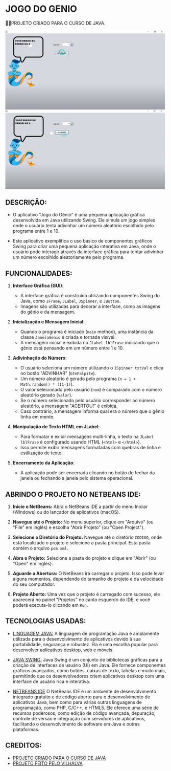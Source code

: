 # JOGO DO GENIO
👨‍🏫PROJETO CRIADO PARA O CURSO DE JAVA.

<img src="./IMAGENS/FOTO_1.png" align="center" width="500"> <br>
<img src="./IMAGENS/FOTO_2.png" align="center" width="500"> <br>

## DESCRIÇÃO:
- O aplicativo "Jogo do Gênio" é uma pequena aplicação gráfica desenvolvida em Java utilizando Swing. Ele simula um jogo simples onde o usuário tenta adivinhar um número aleatório escolhido pelo programa entre 1 e 10.

- Este aplicativo exemplifica o uso básico de componentes gráficos Swing para criar uma pequena aplicação interativa em Java, onde o usuário pode interagir através da interface gráfica para tentar adivinhar um número escolhido aleatoriamente pelo programa.

## FUNCIONALIDADES:
1. **Interface Gráfica (GUI)**:
   - A interface gráfica é construída utilizando componentes Swing do Java, como `JFrame`, `JLabel`, `JSpinner`, e `JButton`.
   - Imagens são utilizadas para decorar a interface, como as imagens do gênio e da mensagem.

2. **Inicialização e Mensagem Inicial**:
   - Quando o programa é iniciado (`main` method), uma instância da classe `JanelaGenio` é criada e tornada visível.
   - A mensagem inicial é exibida no `JLabel lblFrase` indicando que o gênio está pensando em um número entre 1 e 10.

3. **Adivinhação do Número**:
   - O usuário seleciona um número utilizando o `JSpinner txtVal` e clica no botão "ADVINHAR" (`btnPalpite`).
   - Um número aleatório é gerado pelo programa (`n = 1 + Math.random() * (11-1)`).
   - O valor selecionado pelo usuário (`num`) é comparado com o número aleatório gerado (`valor`).
   - Se o número selecionado pelo usuário corresponder ao número aleatório, a mensagem "ACERTOU!" é exibida.
   - Caso contrário, a mensagem informa qual era o número que o gênio tinha em mente.

4. **Manipulação de Texto HTML em JLabel**:
   - Para formatar e exibir mensagens multi-linha, o texto na `JLabel lblFrase` é configurado usando HTML (`<html>` e `</html>`).
   - Isso permite exibir mensagens formatadas com quebras de linha e estilização de texto.

5. **Encerramento da Aplicação**:
   - A aplicação pode ser encerrada clicando no botão de fechar da janela ou fechando a janela pelo sistema operacional.

## ABRINDO O PROJETO NO NETBEANS IDE:
   1. **Inicie o NetBeans:**
      Abra o NetBeans IDE a partir do menu Iniciar (Windows) ou do lançador de aplicativos (macOS).

   2. **Navegue até o Projeto:**
      No menu superior, clique em "Arquivo" (ou "File" em inglês) e escolha "Abrir Projeto" (ou "Open Project").

   3. **Selecione o Diretório do Projeto:**
      Navegue até o diretório `CODIGO`, onde está localizado o projeto e selecione a pasta principal. Esta pasta contém o arquivo `pom.xml`.

   4. **Abra o Projeto:**
      Selecione a pasta do projeto e clique em "Abrir" (ou "Open" em inglês).

   5. **Aguarde a Abertura:**
      O NetBeans irá carregar o projeto. Isso pode levar alguns momentos, dependendo do tamanho do projeto e da velocidade do seu computador.

   6. **Projeto Aberto:**
      Uma vez que o projeto é carregado com sucesso, ele aparecerá no painel "Projetos" no canto esquerdo do IDE, e você poderá executa-lo clicando em `Run`.

## TECNOLOGIAS USADAS:
- [LINGUAGEM JAVA:](https://github.com/VILHALVA/CURSO-DE-JAVA) A linguagem de programação Java é amplamente utilizada para o desenvolvimento de aplicativos devido à sua portabilidade, segurança e robustez. Ela é uma escolha popular para desenvolver aplicativos desktop, web e móveis.

- [JAVA SWING:](https://github.com/VILHALVA/CURSO-DE-JAVA-SWING) Java Swing é um conjunto de bibliotecas gráficas para a criação de interfaces de usuário (UI) em Java. Ele fornece componentes gráficos avançados, como botões, caixas de texto, tabelas e muito mais, permitindo que os desenvolvedores criem aplicativos desktop com uma interface de usuário rica e interativa.

- [NETBEANS IDE](https://netbeans.apache.org/download/index.html) O NetBeans IDE é um ambiente de desenvolvimento integrado gratuito e de código aberto para o desenvolvimento de aplicativos Java, bem como para várias outras linguagens de programação, como PHP, C/C++, e HTML5. Ele oferece uma série de recursos poderosos, como edição de código avançada, depuração, controle de versão e integração com servidores de aplicativos, facilitando o desenvolvimento de software em Java e outras plataformas.

## CREDITOS:
- [PROJETO CRIADO PARA O CURSO DE JAVA](ttps://github.com/VILHALVA/CURSO-DE-JAVA)
- [PROJETO FEITO PELO VILHALVA](https://github.com/VILHALVA)


